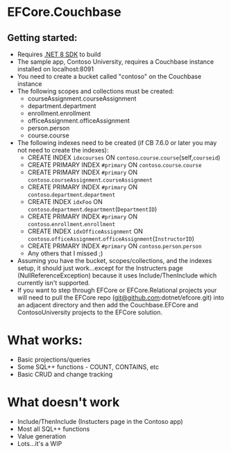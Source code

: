 # EFCore.Couchbase

## Getting started:
* Requires [.NET 8 SDK](https://dotnet.microsoft.com/en-us/download/dotnet/8.0) to build
* The sample app, Contoso University, requires a Couchbase instance installed on localhost:8091
* You need to create a bucket called "contoso" on the Couchbase instance
* The following scopes and collections must be created:
   * courseAssignment.courseAssignment
   * department.department
   * enrollment.enrollment
   * officeAssignment.officeAssignment
   * person.person
   * course.course
 * The following indexes need to be created (if CB 7.6.0 or later you may not need to create the indexes):
   * CREATE INDEX `idxcourses` ON `contoso`.`course`.`course`(self,`courseid`)
   * CREATE PRIMARY INDEX `#primary` ON `contoso`.`course`.`course`
   * CREATE PRIMARY INDEX `#primary` ON `contoso`.`courseAssignment`.`courseAssignment`
   * CREATE PRIMARY INDEX `#primary` ON `contoso`.`department`.`department`
   * CREATE INDEX `idxFoo` ON `contoso`.`department`.`department`(`DepartmentID`)
   * CREATE PRIMARY INDEX `#primary` ON `contoso`.`enrollment`.`enrollment`
   * CREATE INDEX `idxOfficeAssignment` ON `contoso`.`officeAssignment`.`officeAssignment`(`InstructorID`)
   * CREATE PRIMARY INDEX `#primary` ON `contoso`.`person`.`person`
   * Any others that I missed ;)
 * Assuming you have the bucket, scopes/collections, and the indexes setup, it should just work...except for the Instructers page (NullReferenceException) because it uses Include/ThenInclude which currently isn't supported.
 * If you want to step through EFCore or EFCore.Relational projects your will need to pull the EFCore repo (git@github.com:dotnet/efcore.git) into an adjacent directory and then add the Couchbase.EFCore and ContosoUniversity projects to the EFCore solution.

 # What works:
 * Basic projections/queries
 * Some SQL++ functions - COUNT, CONTAINS, etc
 * Basic CRUD and change tracking

 # What doesn't work
 * Include/ThenInclude (Instucters page in the Contoso app)
 * Most all SQL++ functions
 * Value generation
 * Lots...it's a WIP

   
